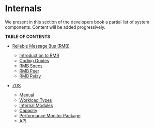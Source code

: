 <h1> Internals </h1>

We present in this section of the developers book a partial list of system components. Content will be added progressively.

**TABLE OF CONTENTS**

- [Reliable Message Bus (RMB)](rmb/rmb_toc.md)
  - [Introduction to RMB](rmb/rmb_intro.md)
  - [Coding Guides](rmb/rmb_coding_guides.md)
  - [RMB Specs](rmb/rmb_specs.md)
  - [RMB Peer](rmb/uml/peer.md)
  - [RMB Relay](rmb/uml/relay.md)

- [ZOS](zos/index.md)
  - [Manual](./zos/manual/manual.md)
  - [Workload Types](./zos/manual/workload_types.md)
  - [Internal Modules](./zos/internals/internals.md)
  - [Capacity](./zos/internals/capacity.md)
  - [Performance Monitor Package](./zos/performance/performance.md)
  - [API](./zos/manual/api.md)